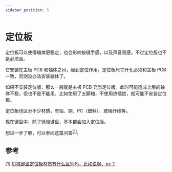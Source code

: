 ```yaml
---
sidebar_position: 5
---
```


# 定位板

定位板可以使得轴体更稳定，也会影响按键手感，以及声音观感。不过定位版也不是必须品。

它安装在主板 PCB 和轴体之间，起到定位作用。定位板尺寸开孔必须和主板 PCB 一致，否则没办法安装轴体了。

如果不安装定位版，那么一般就是主板 PCB 充当定位版。此时可能造成上层的轴体不稳，但也不是不能用。比如使用了五脚轴，不使用热插拔，就可能不安装定位板。

定位板也区分不少材质，有铝、铜、PC（塑料）、玻璃纤维等。

现在键盘中，除了低端键盘，基本都会加入定位版。

想进一步了解，可以参阅这篇问答<sup>[[1]](#参考)</sup>。

## 参考

[1]&nbsp;[机械键盘定位板材质有什么区别吗，比如说钢、pc？](https://www.zhihu.com/question/470389905/answer/2599177592)

